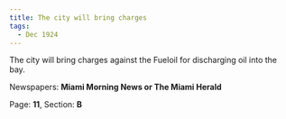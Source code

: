 ```yaml
---  
title: The city will bring charges  
tags:  
  - Dec 1924  
---  
```

  
The city will bring charges against the Fueloil for discharging oil into the bay.  
  
Newspapers: **Miami Morning News or The Miami Herald**  
  
Page: **11**, Section: **B** 
